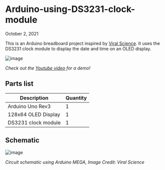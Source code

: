 # Arduino-using-DS3231-clock-module

October 2, 2021

This is an Arduino breadboard project inspired by [Viral Science](https://www.viralsciencecreativity.com/post/arduino-mega-analog-clock). It uses the DS3231 clock module to display the date and time on an OLED display.

![image](https://user-images.githubusercontent.com/93152842/190876410-d1f8c679-c6bb-45d6-9f62-86d274ca5a8e.png)

*Check out the [Youtube video](https://youtu.be/n8DuL_b89Zk) for a demo!*

## Parts list
| Description | Quantity |
|-|-|
|Arduino Uno Rev3 | 1 |
|128x64 OLED Display | 1 |
| DS3231 clock module | 1 |

## Schematic
![image](https://user-images.githubusercontent.com/93152842/190876442-fdf5fadb-7658-492a-b0af-bb6f57833efd.png)

*Circuit schematic using Arduino MEGA, Image Credit: Viral Science*
